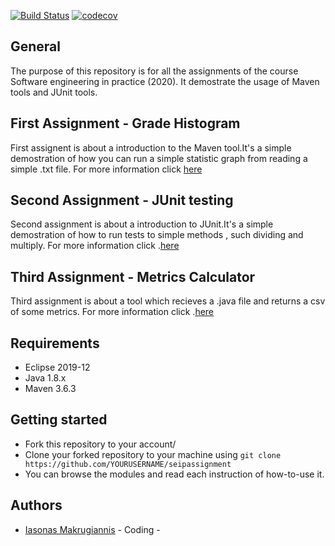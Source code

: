 [![Build Status](https://travis-ci.com/iasonasma/seipassignment.svg?token=zKBy4kPTCDsdVk1RAsYy&branch=master)](https://travis-ci.com/iasonasma/seipassignment)
[![codecov](https://codecov.io/gh/iasonasma/seipassignment/branch/master/graph/badge.svg?token=NXS4EW6VKJ)](https://codecov.io/gh/iasonasma/seipassignment)

## General

The purpose of this repository is for  all the assignments of the course Software engineering in practice (2020).
It demostrate the usage of Maven tools and JUnit tools.


## First Assignment - Grade Histogram
First assignent is about a introduction to the Maven tool.It's a simple demostration of how you can run a simple statistic graph from reading a simple .txt file. For more information click [here](https://github.com/iasonasma/seipassignment/tree/master/gradeshistogram)
 
## Second Assignment - JUnit testing
Second assignment is about a introduction to JUnit.It's a simple demostration of how to run tests to simple methods , such dividing and multiply. For more information click .[here](https://github.com/iasonasma/seipassignment/tree/master/unittesting)

## Third Assignment - Metrics Calculator
Third assignment is about a tool which recieves a .java file and returns a csv of some metrics.
For more information click .[here](https://github.com/iasonasma/seipassignment/tree/master/analyzermetrics)

## Requirements 
* Eclipse 2019-12
* Java 1.8.x
* Maven 3.6.3

## Getting started

* Fork this repository to your account/
* Clone your forked repository to your machine using `git clone https://github.com/YOURUSERNAME/seipassignment`
* You can browse the modules and read each instruction of how-to-use it.

## Authors
* [Iasonas Makrugiannis](https://github.com/iasonasma) - Coding -

